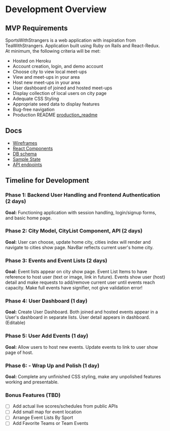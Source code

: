# Development Overview

[heroku]: https://sports-with-strangers.herokuapp.com/
[trello]: https://trello.com/b/ozHmjpoz/sportswithstrangers

## MVP Requirements

SportsWithStrangers is a web application with inspiration from TeaWithStrangers.
Application built using Ruby on Rails and React-Redux. At minimum, the following criteria
will be met:

- Hosted on Heroku
- Account creation, login, and demo account
- Choose city to view local meet-ups
- View and meet-ups in your area
- Host new meet-ups in your area  
- User dashboard of joined and hosted meet-ups
- Display collection of local users on city page
- Adequate CSS Styling
- Appropriate seed data to display features
- Bug-free navigation  
- Production README [production_readme](docs/production_README.md)

## Docs
* [Wireframes](docs/wireframes)
* [React Components](docs/components)
* [DB schema](docs/schema.md)
* [Sample State](docs/sample-state.md)
* [API endpoints](docs/api-endpoints.md)

## Timeline for Development

### Phase 1: Backend User Handling and Frontend Authentication (2 days)

**Goal:** Functioning application with session handling, login/signup forms, and basic home page.

### Phase 2: City Model, CityList Component, API (2 days)

**Goal:** User can choose, update home city, cities index will render and navigate to cities show page. NavBar reflects current user's home city.


### Phase 3: Events and Event Lists (2 days)

**Goal:** Event lists appear on city show page. Event List Items to have reference to host user (text or image, link in future). Events show user (host) detail and make requests to add/remove current user until events reach capacity. Make full events have signifier, not give validation error!  

### Phase 4: User Dashboard (1 day)

**Goal:** Create User Dashboard. Both joined and hosted events appear in a User's dashboard in separate lists. User detail appears in dashboard. (Editable)

### Phase 5: User Add Events (1 day)

**Goal:** Allow users to host new events. Update events to link to user show page of host.

### Phase 6: - Wrap Up and Polish (1 day)

**Goal:** Complete any unfinished CSS styling, make any unpolished features working and presentable.

### Bonus Features (TBD)
- [ ] Add actual live scores/schedules from public APIs
- [ ] Add small map for event location
- [ ] Arrange Event Lists By Sport
- [ ] Add Favorite Teams or Team Events
